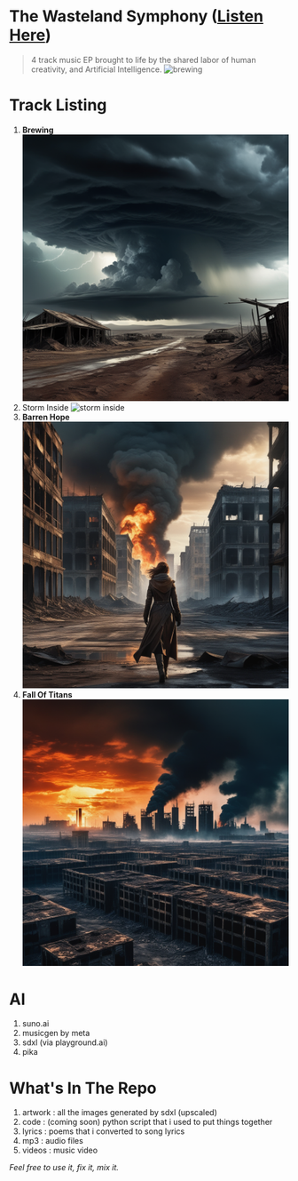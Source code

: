 # The Wasteland Symphony ([Listen Here](https://the-code-rider.github.io/The-Wasteland-Symphony/))

> 4 track music EP brought to life by the shared labor of human creativity, and Artificial Intelligence.
![brewing](artwork/The%20Wasteland%20Symphony.gif)

# Track Listing
1. **Brewing**
![brewing](artwork/The%20Brewing.png)
2. Storm Inside
![storm inside](artwork/Storm%20Inside.png)
3. **Barren Hope**
![barren hope](artwork/Barren%20Hope.png)
4. **Fall Of Titans**
![fall of titans](artwork/Fall%20Of%20Titans.png)

# AI 

1. suno.ai
2. musicgen by meta
3. sdxl (via playground.ai)
4. pika

# What's In The Repo

1. artwork : all the images generated by sdxl (upscaled)
2. code : (coming soon) python script that i used to put things together
3. lyrics : poems that i converted to song lyrics
4. mp3 : audio files
5. videos : music video

*Feel free to use it, fix it, mix it.*  
